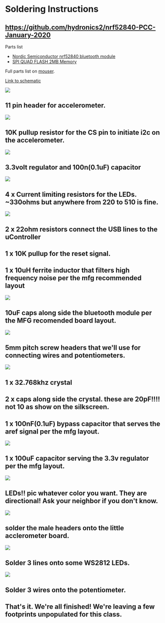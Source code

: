 # Soldering Instructions

## https://github.com/hydronics2/nrf52840-PCC-January-2020
Parts list
- [Nordic Semiconductor nrf52840 bluetooth module](https://www.adafruit.com/product/4078)
- [SPI QUAD FLASH 2MB Memory](https://www.digikey.com/product-detail/en/gigadevice-semiconductor-hk-limited/GD25Q16CTIGR/1970-1010-1-ND/9484760)


Full parts list on [mouser](https://www.mouser.com/ProjectManager/ProjectDetail.aspx?AccessID=5d5a690db9).


[Link to schematic](https://github.com/hydronics2/nrf52840-PCC-January-2020/blob/master/soldering/pics/schematic.pdf)


![](https://github.com/hydronics2/Teardown-2019/blob/master/soldering/pics/1_headers.JPG)
## 11 pin header for accelerometer.

![](https://github.com/hydronics2/Teardown-2019/blob/master/soldering/pics/2_10k_pullup.JPG)
## 10K pullup resistor for the CS pin to initiate i2c on the accelerometer.

![](https://github.com/hydronics2/Teardown-2019/blob/master/soldering/pics/3_3.3Voltage_reg.JPG)
## 3.3volt regulator and 100n(0.1uF) capacitor
![](https://github.com/hydronics2/Teardown-2019/blob/master/soldering/pics/4_330ohmResistors.JPG)
## 4 x Current limiting resistors for the LEDs. ~330ohms but anywhere from 220 to 510 is fine.

![](https://github.com/hydronics2/Teardown-2019/blob/master/soldering/pics/5_resistors_at_CS.JPG)

## 2 x 22ohm resistors connect the USB lines to the uController

## 1 x 10K pullup for the reset signal.

## 1 x 10uH ferrite inductor that filters high frequency noise per the mfg recommended layout

![](https://github.com/hydronics2/Teardown-2019/blob/master/soldering/pics/6_10uf_caps.JPG)
## 10uF caps along side the bluetooth module per the MFG recomended board layout.

![](https://github.com/hydronics2/Teardown-2019/blob/master/soldering/pics/7_headers.JPG)
## 5mm pitch screw headers that we'll use for connecting wires and potentiometers.

![](https://github.com/hydronics2/Teardown-2019/blob/master/soldering/pics/8_crystal.JPG)
## 1 x 32.768khz crystal

## 2 x caps along side the crystal. these are 20pF!!!! not 10 as show on the silkscreen.

## 1 x 100nF(0.1uF) bypass capacitor that serves the aref signal per the mfg layout.

![](https://github.com/hydronics2/Teardown-2019/blob/master/soldering/pics/9_100uF.JPG)
## 1 x 100uF capacitor serving the 3.3v regulator per the mfg layout.

![](https://github.com/hydronics2/Teardown-2019/blob/master/soldering/pics/10_leds.JPG)
## LEDs!! pic whatever color you want. They are directional! Ask your neighbor if you don't know.

![](https://github.com/hydronics2/Teardown-2019/blob/master/soldering/pics/11_headers.JPG)
## solder the male headers onto the little acclerometer board.

![](https://github.com/hydronics2/Teardown-2019/blob/master/soldering/pics/ws2812.JPG)

## Solder 3 lines onto some WS2812 LEDs.

![](https://github.com/hydronics2/Teardown-2019/blob/master/soldering/pics/22.jpg)

## Solder 3 wires onto the potentiometer.
## That's it. We're all finished! We're leaving a few footprints unpopulated for this class.
